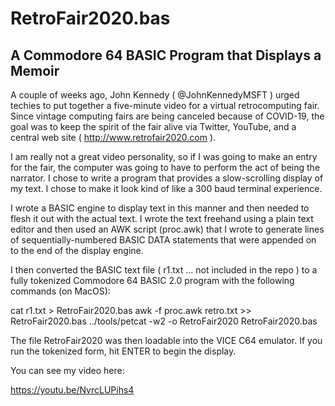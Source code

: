 # RetroFair2020.bas 
## A Commodore 64 BASIC Program that Displays a Memoir

A couple of weeks ago, John Kennedy ( @JohnKennedyMSFT ) urged techies to put together a five-minute video for a virtual retrocomputing fair.  Since vintage computing fairs are being canceled because of COVID-19, the goal was to keep the spirit of the fair alive via Twitter, YouTube, and a central web site ( http://www.retrofair2020.com ).

I am really not a great video personality, so if I was going to make an entry for the fair, the computer was going to have to perform the act of being the narrator.  I chose to write a program that provides a slow-scrolling display of my text.  I chose to make it look kind of like a 300 baud terminal experience.

I wrote a BASIC engine to display text in this manner and then needed to flesh it out with the actual text.  I wrote the text freehand using a plain text editor and then used an AWK script (proc.awk) that I wrote to generate lines of sequentially-numbered BASIC DATA statements that were appended on to the end of the display engine.

I then converted the BASIC text file ( r1.txt ... not included in the repo ) to a fully tokenized Commodore 64 BASIC 2.0 program with the following commands (on MacOS):

   cat r1.txt > RetroFair2020.bas
   awk -f proc.awk retro.txt >> RetroFair2020.bas
   ../tools/petcat -w2 -o RetroFair2020 RetroFair2020.bas

The file RetroFair2020 was then loadable into the VICE C64 emulator.  If you run the tokenized form, hit ENTER to begin the display.

You can see my video here:

https://youtu.be/NvrcLUPihs4



 

